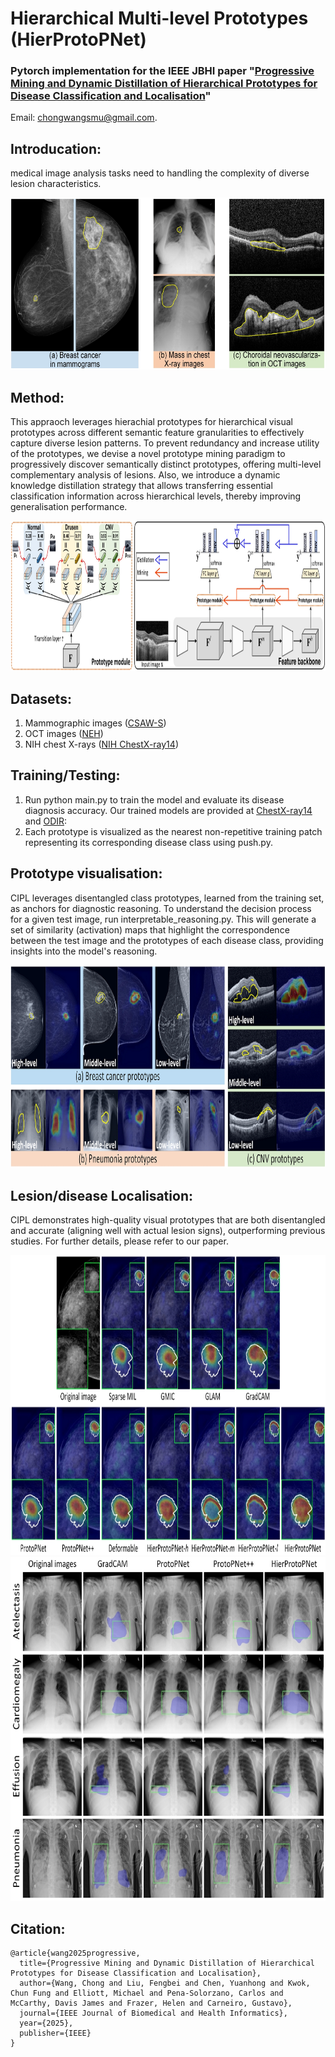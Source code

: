 # Hierarchical Multi-level Prototypes (HierProtoPNet)

### Pytorch implementation for the IEEE JBHI paper "[Progressive Mining and Dynamic Distillation of Hierarchical Prototypes for Disease Classification and Localisation](https://ieeexplore.ieee.org/abstract/document/10955117)"
Email: chongwangsmu@gmail.com.

## Introducation:

medical image analysis tasks need to handling the complexity of diverse lesion characteristics.

<div align=center>
<img width="630" height="275" src="https://github.com/cwangrun/HierProtoPNet/blob/master/img/intro.png"/></dev>
</div>

## Method:
This appraoch leverages hierachial prototypes for hierarchical visual prototypes across different semantic feature granularities to effectively capture diverse lesion patterns. 
To prevent redundancy and increase utility of the prototypes, we devise a novel prototype mining paradigm to progressively discover semantically distinct prototypes, offering multi-level complementary analysis of lesions. 
Also, we introduce a dynamic knowledge distillation strategy that allows transferring essential classification information across hierarchical levels, thereby improving generalisation performance. 

<div align=center>
<img width="900" height="240" src="https://github.com/cwangrun/HierProtoPNet/blob/master/img/arch.png"/></dev>
</div>


## Datasets:
1. Mammographic images ([CSAW-S](https://github.com/ChrisMats/CSAW-S))
2. OCT images ([NEH](https://data.mendeley.com/datasets/8kt969dhx6/1))
3. NIH chest X-rays ([NIH ChestX-ray14](https://www.kaggle.com/datasets/nih-chest-xrays/data))


## Training/Testing:
1. Run python main.py to train the model and evaluate its disease diagnosis accuracy. Our trained models are provided at [ChestX-ray14](https://drive.google.com/file/d/1svxfab5YG2BVoSKe99krhwWeqQyQFUqw/view?usp=drive_link) and [ODIR](https://drive.google.com/file/d/1ykIhO6d2AqFO0Wy4Rmr4VIzvTVeoQIaQ/view?usp=drive_link):
2. Each prototype is visualized as the nearest non-repetitive training patch representing its corresponding disease class using push.py.


## Prototype visualisation:
CIPL leverages disentangled class prototypes, learned from the training set, as anchors for diagnostic reasoning.
To understand the decision process for a given test image, run interpretable_reasoning.py. 
This will generate a set of similarity (activation) maps that highlight the correspondence between the test image and the prototypes of each disease class, providing insights into the model's reasoning.

<div align=center>
<img width="900" height="325" src="https://github.com/cwangrun/HierProtoPNet/blob/master/img/prototypes.png"/></dev>
</div>



## Lesion/disease Localisation:
CIPL demonstrates high-quality visual prototypes that are both disentangled and accurate (aligning well with actual lesion signs), outperforming previous studies. For further details, please refer to our paper.

<div align=center>
<img width="880" height="480" src="https://github.com/cwangrun/HierProtoPNet/blob/master/img/mammo.png"/></dev>
</div>

<div align=center>
<img width="700" height="550" src="https://github.com/cwangrun/HierProtoPNet/blob/master/img/chestxray.png"/></dev>
</div>



## Citation:
```
@article{wang2025progressive,
  title={Progressive Mining and Dynamic Distillation of Hierarchical Prototypes for Disease Classification and Localisation},
  author={Wang, Chong and Liu, Fengbei and Chen, Yuanhong and Kwok, Chun Fung and Elliott, Michael and Pena-Solorzano, Carlos and McCarthy, Davis James and Frazer, Helen and Carneiro, Gustavo},
  journal={IEEE Journal of Biomedical and Health Informatics},
  year={2025},
  publisher={IEEE}
}
```
